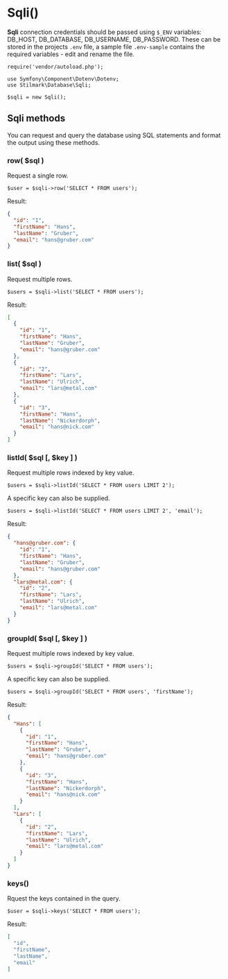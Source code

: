 # Sqli() #

**Sqli** connection credentials should be passed using `$_ENV` variables: DB_HOST, DB_DATABASE,  DB_USERNAME, DB_PASSWORD. These can be stored in the projects `.env` file, a sample file `.env-sample` contains the required variables - edit and rename the file.

	require('vendor/autoload.php');

	use Symfony\Component\Dotenv\Dotenv;
	use Stilmark\Database\Sqli;

	$sqli = new Sqli();

## Sqli methods ##

You can request and query the database using SQL statements and format the output using these methods.

### row( $sql ) ###

Request a single row.

	$user = $sqli->row('SELECT * FROM users');
	
Result:

```json
{
  "id": "1",
  "firstName": "Hans",
  "lastName": "Gruber",
  "email": "hans@gruber.com"
}
```

### list( $sql ) ###

Request multiple rows.

	$users = $sqli->list('SELECT * FROM users');
	
Result:

```json
[
  {
    "id": "1",
    "firstName": "Hans",
    "lastName": "Gruber",
    "email": "hans@gruber.com"
  },
  {
    "id": "2",
    "firstName": "Lars",
    "lastName": "Ulrich",
    "email": "lars@metal.com"
  },
  {
    "id": "3",
    "firstName": "Hans",
    "lastName": "Nickerdorph",
    "email": "hans@nick.com"
  }
]
```

### listId( $sql [, $key ] ) ###

Request multiple rows indexed by key value.

	$users = $sqli->listId('SELECT * FROM users LIMIT 2');

A specific key can also be supplied.

	$users = $sqli->listId('SELECT * FROM users LIMIT 2', 'email');

Result:

```json
{
  "hans@gruber.com": {
    "id": "1",
    "firstName": "Hans",
    "lastName": "Gruber",
    "email": "hans@gruber.com"
  },
  "lars@metal.com": {
    "id": "2",
    "firstName": "Lars",
    "lastName": "Ulrich",
    "email": "lars@metal.com"
  }
}
```

### groupId( $sql [, $key ] ) ###

Request multiple rows indexed by key value.

	$users = $sqli->groupId('SELECT * FROM users');

A specific key can also be supplied.

	$users = $sqli->groupId('SELECT * FROM users', 'firstName');

Result:

```json
{
  "Hans": [
    {
      "id": "1",
      "firstName": "Hans",
      "lastName": "Gruber",
      "email": "hans@gruber.com"
    },
    {
      "id": "3",
      "firstName": "Hans",
      "lastName": "Nickerdorph",
      "email": "hans@nick.com"
    }
  ],
  "Lars": [
    {
      "id": "2",
      "firstName": "Lars",
      "lastName": "Ulrich",
      "email": "lars@metal.com"
    }
  ]
}
```

### keys() ###

Rquest the keys contained in the query.

	$user = $sqli->keys('SELECT * FROM users');
	
Result:

```json
[
  "id",
  "firstName",
  "lastName",
  "email"
]
```
